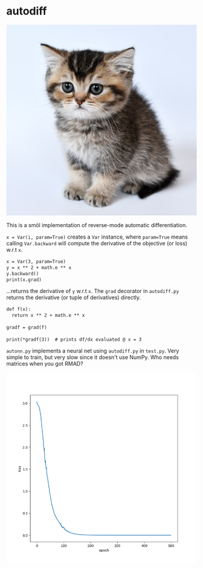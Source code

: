 # autodiff

![](kitten.jpg)

This is a smöl implementation of reverse-mode automatic differentiation.

`x = Var(i, param=True)` creates a `Var` instance, where `param=True` means calling `Var.backward` will compute the derivative of the objective (or loss) w.r.t `x`.

```
x = Var(3, param=True)
y = x ** 2 + math.e ** x
y.backward()
print(x.grad)
```

...returns the derivative of `y` w.r.t `x`. The `grad` decorator in `autodiff.py` returns the derivative (or tuple of derivatives) directly.

```
def f(x):
  return x ** 2 + math.e ** x
  
gradf = grad(f)

print(*gradf(3))  # prints df/dx evaluated @ x = 3
```

`autonn.py` implements a neural net using `autodiff.py` in `test.py`. Very simple to train, but very slow since it doesn't use NumPy. Who needs matrices when you got RMAD?

<p align="center"><img src="loss.png"></img></p>
